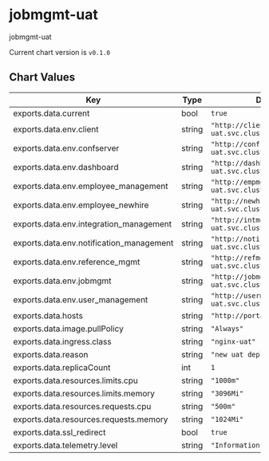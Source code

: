 jobmgmt-uat
===============
jobmgmt-uat

Current chart version is `v0.1.0`





## Chart Values

| Key | Type | Default | Description |
|-----|------|---------|-------------|
| exports.data.current | bool | `true` |  |
| exports.data.env.client | string | `"http://client.backend-uat.svc.cluster.local:8802"` |  |
| exports.data.env.confserver | string | `"http://confserver.backend-uat.svc.cluster.local:4000"` |  |
| exports.data.env.dashboard | string | `"http://dashboard.backend-uat.svc.cluster.local:8808"` |  |
| exports.data.env.employee_management | string | `"http://empmgmt.backend-uat.svc.cluster.local:8803"` |  |
| exports.data.env.employee_newhire | string | `"http://newhire.backend-uat.svc.cluster.local:8806"` |  |
| exports.data.env.integration_management | string | `"http://intmgmt.backend-uat.svc.cluster.local:8810"` |  |
| exports.data.env.notification_management | string | `"http://notifymgmt.backend-uat.svc.cluster.local:8807"` |  |
| exports.data.env.reference_mgmt | string | `"http://refmgmt.backend-uat.svc.cluster.local:8804"` |  |
| exports.data.env.jobmgmt | string | `"http://jobmgmt.backend-uat.svc.cluster.local:8812"` |  |
| exports.data.env.user_management | string | `"http://usermgmt.backend-uat.svc.cluster.local:8801"` |  |
| exports.data.hosts | string | `"http://portaluat.mybbsi.com"` |  |
| exports.data.image.pullPolicy | string | `"Always"` |  |
| exports.data.ingress.class | string | `"nginx-uat"` |  |
| exports.data.reason | string | `"new uat deploy"` |  |
| exports.data.replicaCount | int | `1` |  |
| exports.data.resources.limits.cpu | string | `"1000m"` |  |
| exports.data.resources.limits.memory | string | `"3096Mi"` |  |
| exports.data.resources.requests.cpu | string | `"500m"` |  |
| exports.data.resources.requests.memory | string | `"1024Mi"` |  |
| exports.data.ssl_redirect | bool | `true` |  |
| exports.data.telemetry.level | string | `"Information"` |  |
